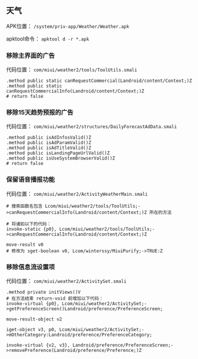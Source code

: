 ## 天气
APK位置： `/system/priv-app/Weather/Weather.apk`

apktool命令： `apktool d -r *.apk`

### 移除主界面的广告
代码位置： `com/miui/weather2/tools/ToolUtils.smali`
```
.method public static canRequestCommercial(Landroid/content/Context;)Z
.method public static canRequestCommercialInfo(Landroid/content/Context;)Z
# return false
```

### 移除15天趋势预报的广告
代码位置： `com/miui/weather2/structures/DailyForecastAdData.smali`
```
.method public isAdInfosValid()Z
.method public isAdParamValid()Z
.method public isAdTitleValid()Z
.method public isLandingPageUrlValid()Z
.method public isUseSystemBrowserValid()Z
# return false
```

### 保留语音播报功能
代码位置： `com/miui/weather2/ActivityWeatherMain.smali`
```
# 搜索函数名包含 Lcom/miui/weather2/tools/ToolUtils;->canRequestCommercialInfo(Landroid/content/Context;)Z 所在的方法

# 将诸如以下的代码：
invoke-static {p0}, Lcom/miui/weather2/tools/ToolUtils;->canRequestCommercialInfo(Landroid/content/Context;)Z

move-result v0
# 修改为 sget-boolean v0, Lcom/winterssy/MiuiPurify;->TRUE:Z
```

### 移除信息流设置项
代码位置： `com/miui/weather2/ActivitySet.smali`
```
.method private initViews()V
# 在方法结束 return-void 前增加以下代码：
invoke-virtual {p0}, Lcom/miui/weather2/ActivitySet;->getPreferenceScreen()Landroid/preference/PreferenceScreen;

move-result-object v2

iget-object v3, p0, Lcom/miui/weather2/ActivitySet;->mOtherCategory:Landroid/preference/PreferenceCategory;

invoke-virtual {v2, v3}, Landroid/preference/PreferenceScreen;->removePreference(Landroid/preference/Preference;)Z
```
